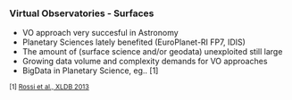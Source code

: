 ### Virtual Observatories - Surfaces

- VO approach very succesful in Astronomy
- Planetary Sciences lately benefited (EuroPlanet-RI FP7, IDIS)
- The amount of (surface science and/or geodata) unexploited still large
- Growing data volume and complexity demands for VO approaches 
- BigData in Planetary Science, eg.. [1]

<p>
<div>
<small>
[1] <a href="http://indico.cern.ch/event/222554/session/1/contribution/18">Rossi et al., XLDB 2013</a>
</small>
</div>
